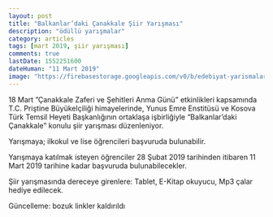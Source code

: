 ```yaml
---
layout: post
title: "Balkanlar’daki Çanakkale Şiir Yarışması"
description: "ödüllü yarışmalar"
category: articles
tags: [mart 2019, şiir yarışması]
comments: true
lastDate: 1552251600
dateHuman: "11 Mart 2019"
image: "https://firebasestorage.googleapis.com/v0/b/edebiyat-yarismalari.appspot.com/o/balkanlardaki-canakkale.jpg?alt=media&token=3b8fe5ea-433c-4800-a3ed-76e49876010f"
---
```


18 Mart ”Çanakkale Zaferi ve Şehitleri Anma Günü” etkinlikleri kapsamında T.C. Priştine Büyükelçiliği himayelerinde, Yunus Emre Enstitüsü ve Kosova Türk Temsil Heyeti Başkanlığının ortaklaşa işbirliğiyle “Balkanlar’daki Çanakkale” konulu şiir yarışması düzenleniyor.

Yarışmaya; ilkokul ve lise  öğrencileri başvuruda bulunabilir.

Yarışmaya katılmak isteyen öğrenciler 28 Şubat 2019 tarihinden itibaren 11 Mart 2019 tarihine kadar başvuruda bulunabilecekler.

Şiir yarışmasında dereceye girenlere: Tablet, E-Kitap okuyucu, Mp3 çalar hediye edilecek.

Güncelleme: bozuk linkler kaldırıldı